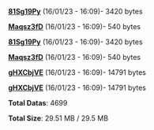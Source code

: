 [**81Sg19Py**](/data/81Sg19Py.txt) (16/01/23 - 16:09)- 3420 bytes

[**Maqsz3fD**](/data/Maqsz3fD.txt) (16/01/23 - 16:09)- 540 bytes

[**81Sg19Py**](/data/81Sg19Py.txt) (16/01/23 - 16:09)- 3420 bytes

[**Maqsz3fD**](/data/Maqsz3fD.txt) (16/01/23 - 16:09)- 540 bytes

[**gHXCbjVE**](/data/gHXCbjVE.txt) (16/01/23 - 16:09)- 14791 bytes

[**gHXCbjVE**](/data/gHXCbjVE.txt) (16/01/23 - 16:09)- 14791 bytes

**Total Datas**: 4699

**Total Size**: 29.51 MB / 29.5 MB